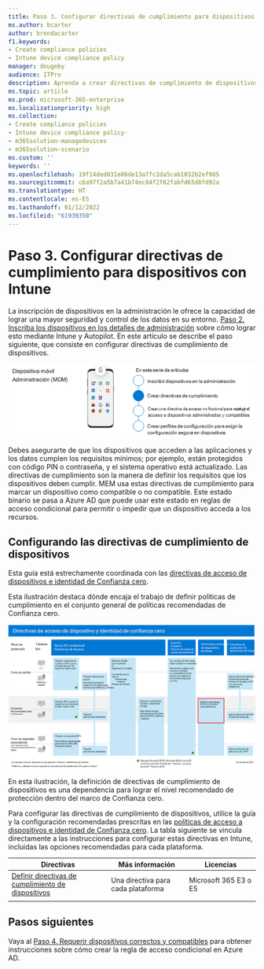 ```yaml
---
title: Paso 3. Configurar directivas de cumplimiento para dispositivos con Intune
ms.author: bcarter
author: brendacarter
f1.keywords:
- Create compliance policies
- Intune device compliance policy
manager: dougeby
audience: ITPro
description: Aprenda a crear directivas de cumplimiento de dispositivos que especifiquen los requisitos mínimos para que un dispositivo acceda a su entorno.
ms.topic: article
ms.prod: microsoft-365-enterprise
ms.localizationpriority: high
ms.collection:
- Create compliance policies
- Intune device compliance policy-
- m365solution-managedevices
- m365solution-scenario
ms.custom: ''
keywords: ''
ms.openlocfilehash: 19f14ded031e86de13a7fc2da5cab1032b2ef985
ms.sourcegitcommit: c6a97f2a5b7a41b74ec84f2f62fabfd65d8fd92a
ms.translationtype: HT
ms.contentlocale: es-ES
ms.lasthandoff: 01/12/2022
ms.locfileid: "61939350"
---
```

# <a name="step-3-set-up-compliance-policies-for-devices-with-intune"></a>Paso 3. Configurar directivas de cumplimiento para dispositivos con Intune

La inscripción de dispositivos en la administración le ofrece la capacidad de lograr una mayor seguridad y control de los datos en su entorno. [Paso 2. Inscriba los dispositivos en los detalles de administración](manage-devices-with-intune-enroll.md) sobre cómo lograr esto mediante Intune y Autopilot. En este artículo se describe el paso siguiente, que consiste en configurar directivas de cumplimiento de dispositivos. 

![Pasos para administrar dispositivos](../media/devices/intune-mdm-step-2.png#lightbox)

Debes asegurarte de que los dispositivos que acceden a las aplicaciones y los datos cumplen los requisitos mínimos; por ejemplo, están protegidos con código PIN o contraseña, y el sistema operativo está actualizado. Las directivas de cumplimiento son la manera de definir los requisitos que los dispositivos deben cumplir. MEM usa estas directivas de cumplimiento para marcar un dispositivo como compatible o no compatible. Este estado binario se pasa a Azure AD que puede usar este estado en reglas de acceso condicional para permitir o impedir que un dispositivo acceda a los recursos. 

## <a name="configuring-device-compliance-policies"></a>Configurando las directivas de cumplimiento de dispositivos

Esta guía está estrechamente coordinada con las [directivas de acceso de dispositivos e identidad de Confianza cero](../security/office-365-security/microsoft-365-policies-configurations.md).

Esta ilustración destaca dónde encaja el trabajo de definir políticas de cumplimiento en el conjunto general de políticas recomendadas de Confianza cero. 

[![Directivas de acceso de dispositivos e identidad de Confianza cero](../media/devices/identity-device-define-compliance.png#lightbox)](https://github.com/MicrosoftDocs/microsoft-365-docs/raw/public/microsoft-365/media/devices/identity-device-define-compliance.png)

En esta ilustración, la definición de directivas de cumplimiento de dispositivos es una dependencia para lograr el nivel recomendado de protección dentro del marco de Confianza cero. 

Para configurar las directivas de cumplimiento de dispositivos, utilice la guía y la configuración recomendadas prescritas en las [políticas de acceso a dispositivos e identidad de Confianza cero](../security/office-365-security/microsoft-365-policies-configurations.md). La tabla siguiente se vincula directamente a las instrucciones para configurar estas directivas en Intune, incluidas las opciones recomendadas para cada plataforma.


|Directivas |Más información  |Licencias |
|---------|---------|---------|
|[Definir directivas de cumplimiento de dispositivos ](../security/office-365-security/identity-access-policies.md#define-device-compliance-policies)   |  Una directiva para cada plataforma       |  Microsoft 365 E3 o E5       |
|  |         |         |

## <a name="next-steps"></a>Pasos siguientes

Vaya al [Paso 4. Requerir dispositivos correctos y compatibles](manage-devices-with-intune-require-compliance.md) para obtener instrucciones sobre cómo crear la regla de acceso condicional en Azure AD.